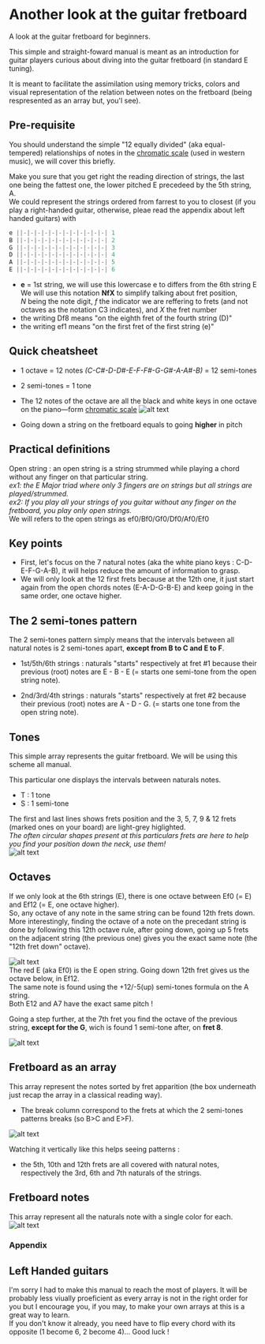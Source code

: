 # Another look at the guitar fretboard
  A look at the guitar fretboard for beginners.  
  
  This simple and straight-foward manual is meant as an introduction for guitar players curious about diving into the guitar fretboard (in standard E tuning).  
  
  It is meant to facilitate the assimilation using memory tricks, colors and visual representation of the relation between notes on the fretboard (being respresented as an array but, you'l see).  

## Pre-requisite
  You should understand the simple "12 equally divided" (aka equal-tempered) relationships of notes in the [chromatic scale](https://en.wikipedia.org/wiki/Chromatic_scale) (used in western music), we will cover this briefly.  
  
  Make you sure that you get right the reading direction of strings, the last one being the fattest one, the lower pitched E precedeed by the 5th string, A.  
  We could represent the strings ordered from farrest to you to closest (if you play a right-handed guitar, otherwise, pleae read the appendix about left handed guitars) with  
```c
e ||-|-|-|-|-|-|-|-|-|-|-|-| 1
B ||-|-|-|-|-|-|-|-|-|-|-|-| 2
G ||-|-|-|-|-|-|-|-|-|-|-|-| 3
D ||-|-|-|-|-|-|-|-|-|-|-|-| 4
A ||-|-|-|-|-|-|-|-|-|-|-|-| 5
E ||-|-|-|-|-|-|-|-|-|-|-|-| 6
```  
  * __e__ = 1st string, we will use this lowercase e to differs from the 6th string E  
  We will use this notation __NfX__ to simplify talking about fret position,  
  *N* being the note digit, *f* the indicator we are reffering to frets (and not octaves as the notation C3 indicates), and *X* the fret number  
  * the writing Df8 means "on the eighth fret of the fourth string (D)"  
  * the writing ef1 means "on the first fret of the first string (e)"  

## Quick cheatsheet
* 1 octave = 12 notes *(C-C#-D-D#-E-F-F#-G-G#-A-A#-B)* = 12 semi-tones
* 2 semi-tones = 1 tone
* The 12 notes of the octave are all the black and white keys in one octave on the piano—form [chromatic scale](https://en.wikipedia.org/wiki/Chromatic_scale) 
![alt text](https://github.com/mirawired/another-look-guitar-fretboard/blob/main/img/octav.png)  

* Going down a string on the fretboard equals to going __higher__ in pitch  
  
## Practical definitions
  Open string : an open string is a string strummed while playing a chord without any finger on that particular string.  
    *ex1: the E Major triad where only 3 fingers are on strings but all strings are played/strummed.*  
    *ex2: If you play all your strings of you guitar without any finger on the fretboard, you play only open strings.*  
 We will refers to the open strings as ef0/Bf0/Gf0/Df0/Af0/Ef0

## Key points
  * First, let's focus on the 7 natural notes (aka the white piano keys : C-D-E-F-G-A-B), it will helps reduce the amount of information to grasp.  
  * We will only look at the 12 first frets because at the 12th one, it just start again from the open chords notes (E-A-D-G-B-E) and keep going in the same order, one octave higher.  

## The 2 semi-tones pattern
  The 2 semi-tones pattern simply means that the intervals between all natural notes is 2 semi-tones apart, __except from B to C and E to F__.  
  
 * 1st/5th/6th strings : naturals "starts" respectively at fret #1 because their previous (root) notes are E - B - E (= starts one semi-tone from the open string note).  
  
 * 2nd/3rd/4th strings : naturals "starts" respectively at fret #2 because their previous (root) notes are A - D - G. (= starts one tone from the open string note).  

## Tones
  This simple array represents the guitar fretboard. We will be using this scheme all manual.  
  
  This particular one displays the intervals between naturals notes.  
  * T : 1 tone  
  * S : 1 semi-tone    
    
  The first and last lines shows frets position and the 3, 5, 7, 9 & 12 frets (marked ones on your board) are light-grey higlighted.  
  *The often circular shapes present at this particulars frets are here to help you find your position down the neck, use them!*  
 ![alt text](https://github.com/mirawired/another-look-guitar-fretboard/blob/main/img/inter.png)
 
## Octaves

If we only look at the 6th strings (E), there is one octave between Ef0 (= E) and Ef12 (= E, one octave higher).  
So, any octave of any note in the same string can be found 12th frets down.  
More interestingly, finding the octave of a note on the precedant string is done by following this 12th octave rule, after going down, going up 5 frets on the adjacent string (the previous one) gives you the exact same note (the "12th fret down" octave).  

![alt text](https://github.com/mirawired/another-look-guitar-fretboard/blob/main/img/octa1.png)  
The red E (aka Ef0) is the E open string. Going down 12th fret gives us the octave below, in Ef12.  
The same note is found using the +12/-5(up) semi-tones formula on the A string.  
Both E12 and A7 have the exact same pitch !  

Going a step further, at the 7th fret you find the octave of the previous string, __except for the G__, wich is found 1 semi-tone after, on __fret 8__.  

![alt text](https://github.com/mirawired/another-look-guitar-fretboard/blob/main/img/octa2.png)  

## Fretboard as an array
  This array represent the notes sorted by fret apparition (the box underneath just recap the array in a classical reading way).  
  * The break column correspond to the frets at which the 2 semi-tones patterns breaks (so B>C and E>F).  

![alt text](https://github.com/mirawired/another-look-guitar-fretboard/blob/main/img/frets.png)

  Watching it vertically like this helps seeing patterns :
  * the 5th, 10th and 12th frets are all covered with natural notes, respectively the 3rd, 6th and 7th naturals of the strings.

## Fretboard notes
  This array represent all the naturals note with a single color for each.  
![alt text](https://github.com/mirawired/another-look-guitar-fretboard/blob/main/img/notes.png)

### Appendix

## Left Handed guitars
I'm sorry I had to make this manual to reach the most of players. It will be probably less viually proeficient as every array is not in the right order for you but I encourage you, if you may, to make your own arrays at this is a great way to learn.  
If you don't know it already, you need have to flip every chord with its opposite (1 become 6, 2 become 4)...
Good luck !

